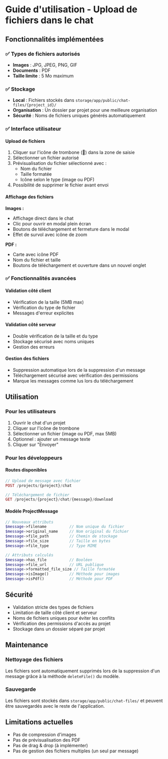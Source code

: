 # Guide d'utilisation - Upload de fichiers dans le chat

## Fonctionnalités implémentées

### ✅ Types de fichiers autorisés
- **Images** : JPG, JPEG, PNG, GIF
- **Documents** : PDF
- **Taille limite** : 5 Mo maximum

### ✅ Stockage
- **Local** : Fichiers stockés dans `storage/app/public/chat-files/{project_id}/`
- **Organisation** : Un dossier par projet pour une meilleure organisation
- **Sécurité** : Noms de fichiers uniques générés automatiquement

### ✅ Interface utilisateur

#### Upload de fichiers
1. Cliquer sur l'icône de trombone (📎) dans la zone de saisie
2. Sélectionner un fichier autorisé
3. Prévisualisation du fichier sélectionné avec :
   - Nom du fichier
   - Taille formatée
   - Icône selon le type (image ou PDF)
4. Possibilité de supprimer le fichier avant envoi

#### Affichage des fichiers

**Images :**
- Affichage direct dans le chat
- Clic pour ouvrir en modal plein écran
- Boutons de téléchargement et fermeture dans le modal
- Effet de survol avec icône de zoom

**PDF :**
- Carte avec icône PDF
- Nom du fichier et taille
- Boutons de téléchargement et ouverture dans un nouvel onglet

### ✅ Fonctionnalités avancées

#### Validation côté client
- Vérification de la taille (5MB max)
- Vérification du type de fichier
- Messages d'erreur explicites

#### Validation côté serveur
- Double vérification de la taille et du type
- Stockage sécurisé avec noms uniques
- Gestion des erreurs

#### Gestion des fichiers
- Suppression automatique lors de la suppression d'un message
- Téléchargement sécurisé avec vérification des permissions
- Marque les messages comme lus lors du téléchargement

## Utilisation

### Pour les utilisateurs
1. Ouvrir le chat d'un projet
2. Cliquer sur l'icône de trombone
3. Sélectionner un fichier (image ou PDF, max 5MB)
4. Optionnel : ajouter un message texte
5. Cliquer sur "Envoyer"

### Pour les développeurs

#### Routes disponibles
```php
// Upload de message avec fichier
POST /projects/{project}/chat

// Téléchargement de fichier
GET /projects/{project}/chat/{message}/download
```

#### Modèle ProjectMessage
```php
// Nouveaux attributs
$message->filename          // Nom unique du fichier
$message->original_name     // Nom original du fichier
$message->file_path         // Chemin de stockage
$message->file_size         // Taille en bytes
$message->file_type         // Type MIME

// Attributs calculés
$message->has_file          // Booléen
$message->file_url          // URL publique
$message->formatted_file_size // Taille formatée
$message->isImage()         // Méthode pour images
$message->isPdf()           // Méthode pour PDF
```

## Sécurité

- Validation stricte des types de fichiers
- Limitation de taille côté client et serveur
- Noms de fichiers uniques pour éviter les conflits
- Vérification des permissions d'accès au projet
- Stockage dans un dossier séparé par projet

## Maintenance

### Nettoyage des fichiers
Les fichiers sont automatiquement supprimés lors de la suppression d'un message grâce à la méthode `deleteFile()` du modèle.

### Sauvegarde
Les fichiers sont stockés dans `storage/app/public/chat-files/` et peuvent être sauvegardés avec le reste de l'application.

## Limitations actuelles

- Pas de compression d'images
- Pas de prévisualisation des PDF
- Pas de drag & drop (à implémenter)
- Pas de gestion des fichiers multiples (un seul par message) 